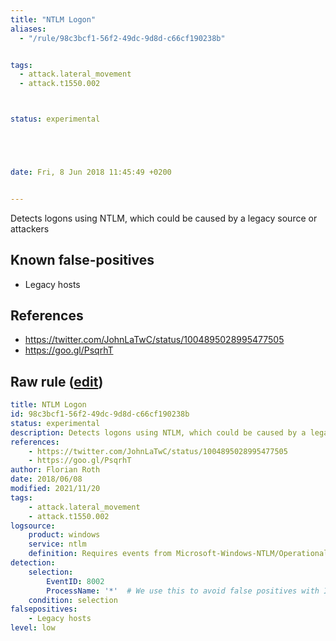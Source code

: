 ```yaml
---
title: "NTLM Logon"
aliases:
  - "/rule/98c3bcf1-56f2-49dc-9d8d-c66cf190238b"


tags:
  - attack.lateral_movement
  - attack.t1550.002



status: experimental





date: Fri, 8 Jun 2018 11:45:49 +0200


---
```


Detects logons using NTLM, which could be caused by a legacy source or attackers

<!--more-->


## Known false-positives

* Legacy hosts



## References

* https://twitter.com/JohnLaTwC/status/1004895028995477505
* https://goo.gl/PsqrhT


## Raw rule ([edit](https://github.com/SigmaHQ/sigma/edit/master/rules/windows/builtin/ntlm/win_susp_ntlm_auth.yml))
```yaml
title: NTLM Logon
id: 98c3bcf1-56f2-49dc-9d8d-c66cf190238b
status: experimental
description: Detects logons using NTLM, which could be caused by a legacy source or attackers
references:
    - https://twitter.com/JohnLaTwC/status/1004895028995477505
    - https://goo.gl/PsqrhT
author: Florian Roth
date: 2018/06/08
modified: 2021/11/20
tags:
    - attack.lateral_movement
    - attack.t1550.002
logsource:
    product: windows
    service: ntlm
    definition: Requires events from Microsoft-Windows-NTLM/Operational
detection:
    selection:
        EventID: 8002
        ProcessName: '*'  # We use this to avoid false positives with ID 8002 on other log sources if the logsource isn't set correctly
    condition: selection
falsepositives:
    - Legacy hosts
level: low

```
